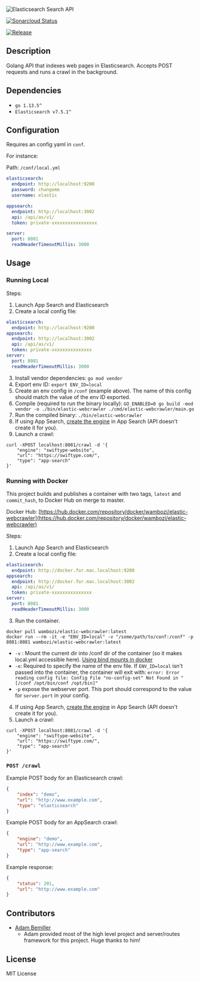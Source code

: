![Elasticsearch Search API](docs/img/elastic-webcrawler.png)

[![Sonarcloud Status](https://sonarcloud.io/api/project_badges/measure?project=wambozi_elastic-webcrawler&metric=coverage)](https://sonarcloud.io/dashboard?id=wambozi_elastic-webcrawler)

[![Release](https://github.com/wambozi/elastic-webcrawler/workflows/Release/badge.svg)](https://github.com/wambozi/elastic-webcrawler/)


## Description

Golang API that indexes web pages in Elasticsearch. Accepts POST requests and runs a crawl in the background.

## Dependencies

- `go 1.13.5^`
- `Elasticsearch v7.5.1^`

## Configuration

Requires an config yaml in `conf`.

For instance:

Path: `/conf/local.yml`

```YAML
elasticsearch:
  endpoint: http://localhost:9200
  password: changeme
  username: elastic

appsearch:
  endpoint: http://localhost:3002
  api: /api/as/v1/
  token: private-xxxxxxxxxxxxxxxxx

server:
  port: 8081
  readHeaderTimeoutMillis: 3000
```

## Usage

### Running Local

Steps:

1. Launch App Search and Elasticsearch
2. Create a local config file:

```yaml
elasticsearch:
  endpoint: http://localhost:9200
appsearch:
  endpoint: http://localhost:3002
  api: /api/as/v1/
  token: private-xxxxxxxxxxxxxxx
server:
  port: 8081
  readHeaderTimeoutMillis: 3000
```

3. Install vendor dependencies: `go mod vendor`
4. Export env ID: `export ENV_ID=local`
5. Create an env config in `/conf` (example above). The name of this config should match the value of the env ID exported.
6. Compile (required to run the binary locally): `GO_ENABLED=0 go build -mod vendor -o ./bin/elastic-webcrawler ./cmd/elastic-webcrawler/main.go`
7. Run the compiled binary: `./bin/elastic-webcrawler`
8. If using App Search, [create the engine](https://swiftype.com/documentation/app-search/getting-started#engine) in App Search (API doesn't create it for you).
9. Launch a crawl:

```shell
curl -XPOST localhost:8081/crawl -d '{
    "engine": "swiftype-website",
    "url": "https://swiftype.com/",
    "type": "app-search"
}'
```

### Running with Docker

This project builds and publishes a container with two tags, `latest` and `commit_hash`, to Docker Hub on merge to master.

Docker Hub: [https://hub.docker.com/repository/docker/wambozi/elastic-webcrawler](https://hub.docker.com/repository/docker/wambozi/elastic-webcrawler)

Steps:

1. Launch App Search and Elasticsearch
2. Create a local config file:

```yaml
elasticsearch:
  endpoint: http://docker.for.mac.localhost:9200
appsearch:
  endpoint: http://docker.for.mac.localhost:3002
  api: /api/as/v1/
  token: private-xxxxxxxxxxxxxxx
server:
  port: 8081
  readHeaderTimeoutMillis: 3000
```

3. Run the container.

```shell
docker pull wambozi/elastic-webcrawler:latest
docker run --rm -it -e "ENV_ID=local" -v "/some/path/to/conf:/conf" -p 8081:8081 wambozi/elastic-webcrawler:latest 
```

- `-v` : Mount the current dir into /conf dir of the container (so it makes local.yml accessible here). [Using bind mounts in docker](https://docs.docker.com/storage/bind-mounts/)
- `-e`: Required to specify the name of the env file. If `ENV_ID=local` isn't passed into the container, the container will exit with: `error: Error reading config file: Config File "no-config-set" Not Found in "[/conf /opt/bin/conf /opt/bin]"`
- `-p` expose the webserver port. This port should correspond to the value for `server.port` in your config.

4. If using App Search, [create the engine](https://swiftype.com/documentation/app-search/getting-started#engine) in App Search (API doesn't create it for you).
5. Launch a crawl:

```shell
curl -XPOST localhost:8081/crawl -d '{
    "engine": "swiftype-website",
    "url": "https://swiftype.com/",
    "type": "app-search"
}'
```

### `POST /crawl`

Example POST body for an Elasticsearch crawl:

```JSON
{
    "index": "demo",
    "url": "http://www.example.com",
    "type": "elasticsearch"
}
```

Example POST body for an AppSearch crawl:

```JSON
{
    "engine": "demo",
    "url": "http://www.example.com",
    "type": "app-search"
}
```

Example response:

```JSON
{
    "status": 201,
    "url": "http://www.example.com"
}
```

## Contributors

- [Adam Bemiller](https://github.com/adambemiller)
  - Adam provided most of the high level project and server/routes framework for this project. Huge thanks to him!

## License

MIT License

